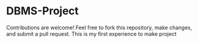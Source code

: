 # DBMS-Project
Contributions are welcome! Feel free to fork this repository, make changes, and submit a pull request. This is my first experience to make project
